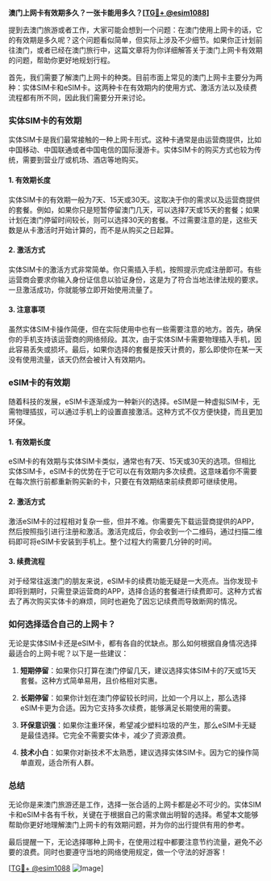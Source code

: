 **澳门上网卡有效期多久？一张卡能用多久？[[TG💪+ @esim1088](https://t.me/s/esim1088)]**

提到去澳门旅游或者工作，大家可能会想到一个问题：在澳门使用上网卡的话，它的有效期是多久呢？这个问题看似简单，但实际上涉及不少细节。如果你正计划前往澳门，或者已经在澳门旅行中，这篇文章将为你详细解答关于澳门上网卡有效期的问题，帮助你更好地规划行程。

首先，我们需要了解澳门上网卡的种类。目前市面上常见的澳门上网卡主要分为两种：实体SIM卡和eSIM卡。这两种卡在有效期内的使用方式、激活方法以及续费流程都有所不同，因此我们需要分开来讨论。

### 实体SIM卡的有效期

实体SIM卡是我们最常接触的一种上网卡形式。这种卡通常是由运营商提供，比如中国移动、中国联通或者中国电信的国际漫游卡。实体SIM卡的购买方式也较为传统，需要到营业厅或机场、酒店等地购买。

#### 1. **有效期长度**
实体SIM卡的有效期一般为7天、15天或30天。这取决于你的需求以及运营商提供的套餐。例如，如果你只是短暂停留澳门几天，可以选择7天或15天的套餐；如果计划在澳门停留时间较长，则可以选择30天的套餐。不过需要注意的是，这些天数是从卡激活时开始计算的，而不是从购买之日起算。

#### 2. **激活方式**
实体SIM卡的激活方式非常简单。你只需插入手机，按照提示完成注册即可。有些运营商会要求你输入身份证信息以验证身份，这是为了符合当地法律法规的要求。一旦激活成功，你就能够立即开始使用流量了。

#### 3. **注意事项**
虽然实体SIM卡操作简便，但在实际使用中也有一些需要注意的地方。首先，确保你的手机支持该运营商的网络频段。其次，由于实体SIM卡需要物理插入手机，因此容易丢失或损坏。最后，如果你选择的套餐是按天计费的，那么即使你在某一天没有使用流量，该天仍然会被计入有效期内。

### eSIM卡的有效期

随着科技的发展，eSIM卡逐渐成为一种新兴的选择。eSIM是一种虚拟SIM卡，无需物理插拔，可以通过手机上的设置直接激活。这种方式不仅方便快捷，而且更加环保。

#### 1. **有效期长度**
eSIM卡的有效期与实体SIM卡类似，通常也有7天、15天或30天的选项。但相比实体SIM卡，eSIM卡的优势在于它可以在有效期内多次续费。这意味着你不需要在每次旅行前都重新购买新的卡，只要在有效期结束前续费即可继续使用。

#### 2. **激活方式**
激活eSIM卡的过程相对复杂一些，但并不难。你需要先下载运营商提供的APP，然后按照指引进行注册和激活。激活完成后，你会收到一个二维码，通过扫描二维码即可将eSIM卡安装到手机上。整个过程大约需要几分钟的时间。

#### 3. **续费流程**
对于经常往返澳门的朋友来说，eSIM卡的续费功能无疑是一大亮点。当你发现卡即将到期时，只需登录运营商的APP，选择合适的套餐进行续费即可。这种方式省去了再次购买实体卡的麻烦，同时也避免了因忘记续费而导致断网的情况。

### 如何选择适合自己的上网卡？

无论是实体SIM卡还是eSIM卡，都有各自的优缺点。那么如何根据自身情况选择最适合的上网卡呢？以下是一些建议：

1. **短期停留**：如果你只打算在澳门停留几天，建议选择实体SIM卡的7天或15天套餐。这种方式简单易用，且价格相对实惠。
   
2. **长期停留**：如果你计划在澳门停留较长时间，比如一个月以上，那么选择eSIM卡更为合适。因为它支持多次续费，能够满足长期使用的需要。

3. **环保意识强**：如果你注重环保，希望减少塑料垃圾的产生，那么eSIM卡无疑是最佳选择。它完全不需要实体卡，减少了资源浪费。

4. **技术小白**：如果你对新技术不太熟悉，建议选择实体SIM卡。因为它的操作简单直观，适合所有人群。

### 总结

无论你是来澳门旅游还是工作，选择一张合适的上网卡都是必不可少的。实体SIM卡和eSIM卡各有千秋，关键在于根据自己的需求做出明智的选择。希望本文能够帮助你更好地理解澳门上网卡的有效期问题，并为你的出行提供有用的参考。

最后提醒一下，无论选择哪种上网卡，在使用过程中都要注意节约流量，避免不必要的浪费。同时也要遵守当地的网络使用规定，做一个守法的好游客！

[[TG💪+ @esim1088](https://t.me/s/esim1088) ![Image](https://i.postimg.cc/4NQfJmqS/Snipaste-2025-05-13-00-14-12.png)]